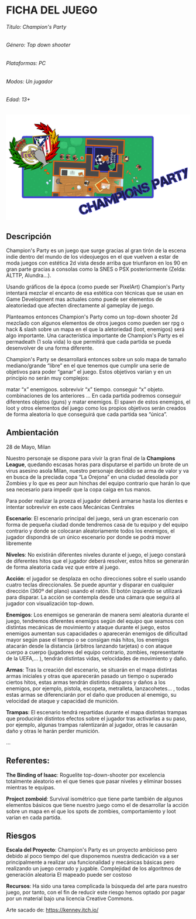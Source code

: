 # FICHA DEL JUEGO

###### Título:	Champion's Party
###### Género:	 Top down shooter 		
###### Plataformas: PC							       
###### Modos:	Un jugador						        
###### Edad: 13+



![alt text](Logo.png "Description goes here")





## Descripción
Champion's Party es un juego que surge gracias al gran tirón de la escena indie dentro del mundo de los videojuegos en el que vuelven a estar de moda juegos con estética 2d vista desde arriba que triunfaron en los 90 en gran parte gracias a consolas como la SNES o PSX posteriormente (Zelda: ALTTP, Alundra…).

Usando gráficos de la época (como puede ser PixelArt) Champion's Party intentará mezclar el encanto de esa estética con técnicas que se usan en Game Development mas actuales como puede ser elementos de aleatoriedad que afecten directamente al gameplay de juego.

Planteamos entonces Champion's Party como un top-down shooter 2d mezclado con algunos elementos de otros juegos como pueden ser rpg o hack & slash sobre un mapa en el que la aletoriedad (loot, enemigos) será algo importante. Una característica importante de Champion's Party es el permadeath (1 sola vida) lo que permitirá que cada partida se pueda desenvolver de una forma diferente.

Champion's Party se desarrollará entonces sobre un solo mapa de tamaño mediano/grande “libre” en el que tenemos que cumplir una serie de objetivos para poder “ganar” el juego. Estos objetivos varían y en un principio no serán muy complejos:

matar “x” enemigoos.
sobrevivir “x” tiempo.
conseguir “x” objeto.
combinaciones de los anteriores
...
En cada partida podremos conseguir diferentes objetos (guns) y matar enemigos. El spawn de estos enemigos, el loot  y otros elementos del juego como los propios objetivos serán creados de forma aleatoria lo que conseguirá que cada partida sea “única”.


## Ambientación
28 de Mayo, Milan

Nuestro personaje se dispone para vivir la gran final de la **Champions League**, quedando escasas horas para disputarse el partido un brote de un virus asesino asola Milan, nuestro personaje decidido se arma de valor y va en busca de la preciada copa “La Orejona” en una ciudad desolada por Zombies y lo que es peor aun hinchas del equipo contrario que harán lo que sea necesario para impedir que la copa caiga en tus manos.


Para poder realizar la proeza el jugador deberá armarse hasta los dientes e intentar sobrevivir en este caos
Mecánicas Centrales

**Escenario**: El escenario principal del juego, será un gran escenario con forma de pequeña ciudad donde tendremos casa de tu equipo y del equipo contrario y donde se colocaran aleatoriamente todos los enemigos, el jugador dispondrá de un único escenario por donde se podrá mover libremente

**Niveles**: No existirán diferentes niveles durante el juego, el juego constará de diferentes hitos que el jugador deberá resolver, estos hitos se generarán de forma aleatoria cada vez que entre al juego.

**Acción**: el jugador se desplaza en ocho direcciones sobre el suelo usando cuatro teclas direccionales. Se puede apuntar y disparar en cualquier dirección (360º del plano) usando el ratón. El botón izquierdo se utilizará para disparar. La acción se contempla desde una cámara que seguirá al jugador con visualización top-down.

**Enemigos**: Los enemigos se generarán de manera semi aleatoria durante el juego, tendremos diferentes enemigos según del equipo que seamos con distintas mecánicas de movimiento y ataque durante el juego, estos enemigos aumentan sus capacidades o aparecerán enemigos de dificultad mayor según pase el tiempo o se consigan más hitos, los enemigos atacarán desde la distancia (árbitros lanzando tarjetas) o con ataque cuerpo a cuerpo (jugadores del equipo contrario, zombies, representante de la UEFA,... ), tendrán distintas vidas, velocidades de movimiento y daño.

**Armas**: Tras la creación del escenario, se situarán en el mapa distintas armas iniciales y otras que aparecerán pasado un tiempo o superado ciertos hitos, estas armas tendrán distintos disparos y daños a los enemigos, por ejemplo, pistola, escopeta, metralleta, lanzacohetes… , todas estas armas se diferenciarán por el daño que producen al enemigo,  su velocidad de ataque y capacidad de munición.

**Trampas**: El escenario tendrá repartidas durante el mapa distintas trampas que producirán distintos efectos sobre el jugador tras activarlas a su paso, por ejemplo, algunas trampas ralentizarán al jugador, otras le causarán daño y otras le harán perder munición.

...

## Referentes: 

**The Binding of Isaac**: Roguelite top-down-shooter por excelencia totalmente aleatorio en el que tienes que pasar niveles y eliminar bosses mientras te equipas.

**Project zomboid**: Survival isométrico que tiene parte también de algunos elementos básicos que tiene nuestro juego como el de desarrollar la acción sobre un mapa en el que los spots de zombies, comportamiento y loot varían en cada partida.



## Riesgos

**Escala del Proyecto**: Champion's Party es un proyecto ambicioso pero debido al poco tiempo del que disponemos nuestra dedicación va a ser principalmente a realizar una funcionalidad y mecánicas básicas pero realizando un juego cerrado y jugable.
Complejidad de los algoritmos de generación aleatoria
El mapeado puede ser costoso

**Recursos**: Ha sido una tarea complicada la búsqueda del arte para nuestro juego, por tanto, con el fin de reducir este riesgo hemos optado por pagar por un material bajo una licencia Creative Commons.



Arte sacado de: https://kenney.itch.io/
